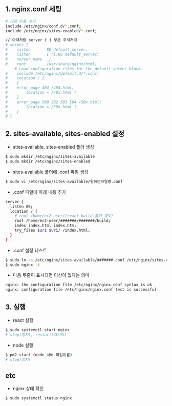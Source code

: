 ## 1. nginx.conf 세팅
```bash
# 다음 두줄 추가
include /etc/nginx/conf.d/*.conf;
include /etc/nginx/sites-enabled/*.conf;

// 아래처럼 server { } 부분 주석처리
# server {
#    listen       80 default_server;
#    listen       [::]:80 default_server;
#    server_name  _;
#    root         /usr/share/nginx/html;
    # Load configuration files for the default server block.
#    include /etc/nginx/default.d/*.conf;
#    location / {
#    }
#    error_page 404 /404.html;
#        location = /40x.html {
#    }
#    error_page 500 502 503 504 /50x.html;
#        location = /50x.html {
#    }
# }
```

## 2. sites-available, sites-enabled 설정
* sties-available, sites-enabled 폴더 생성
```bash
$ sudo mkdir /etc/nginx/sites-available
$ sudo mkdir /etc/nginx/sites-enabled
```
* sites-available 폴더에 .conf 파일 생성
```bash
$ sudo vi /etc/nginx/sites-available/원하는파일명.conf
```
* .conf 파일에 아래 내용 추가
```bash
server {
  listen 80;
  location / {
    # root /home/ec2-user/(react build 폴더 경로) 
    root /home/ec2-user/#######/#######/build;
    index index.html index.htm;
    try_files $uri $uri/ /index.html;
  }
}
```
* .conf 설정 테스트
```bash
$ sudo ln -s /etc/nginx/sites-available/#######.conf /etc/nginx/sites-enabled/#######.conf
$ sudo nginx -t
```
* 다음 두줄이 표시되면 이상이 없다는 의미
```bash
nginx: the configuration file /etc/nginx/nginx.conf syntax is ok
nginx: configuration file /etc/nginx/nginx.conf test is successful
```

## 3. 실행
* react 실행
```bash
$ sudo systemctl start nginx
# stop(정지), restart(재시작)
```
* node 실행
```bash
$ pm2 start (node 서버 파일이름)
# stop(정지)
```

## etc
* nginx 상태 확인
```bash
$ sudo systemctl status nginx
```